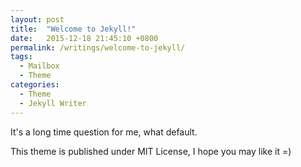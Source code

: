 ```yaml
---
layout: post
title:  "Welcome to Jekyll!"
date:   2015-12-18 21:45:10 +0800
permalink: /writings/welcome-to-jekyll/
tags:
  - Mailbox
  - Theme
categories:
  - Theme
  - Jekyll Writer
---
```

It's a long time question for me, what default.

This theme is published under MIT License, I hope you may like it =)